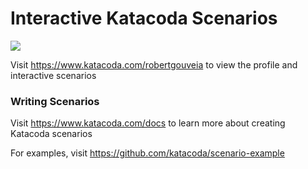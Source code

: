 # Interactive Katacoda Scenarios

[![](http://shields.katacoda.com/katacoda/robertgouveia/count.svg)](https://www.katacoda.com/robertgouveia "Get your profile on Katacoda.com")

Visit https://www.katacoda.com/robertgouveia to view the profile and interactive scenarios

### Writing Scenarios
Visit https://www.katacoda.com/docs to learn more about creating Katacoda scenarios

For examples, visit https://github.com/katacoda/scenario-example
